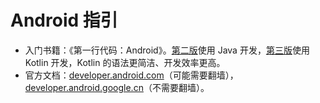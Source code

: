 # Android 指引

- 入门书籍：《第一行代码：Android》。[第二版](https://book.douban.com/subject/26915433/)使用 Java 开发，[第三版](https://book.douban.com/subject/34996842/)使用 Kotlin 开发，Kotlin 的语法更简洁、开发效率更高。
- 官方文档：[developer.android.com](https://developer.android.com/)（可能需要翻墙），[developer.android.google.cn](https://developer.android.google.cn/)（不需要翻墙）。
